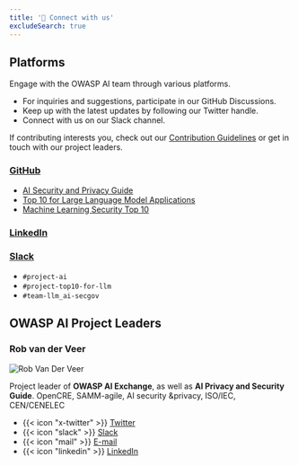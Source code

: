 ```yaml
---
title: '💬 Connect with us'
excludeSearch: true
---
```


## Platforms

Engage with the OWASP AI team through various platforms.

- For inquiries and suggestions, participate in our GitHub Discussions.
- Keep up with the latest updates by following our Twitter handle.
- Connect with us on our Slack channel.

If contributing interests you, check out our [Contribution Guidelines](/contribute) or get in touch with our project leaders.

### [GitHub](https://github.com/OWASP/)

- [AI Security and Privacy Guide](https://github.com/OWASP/www-project-ai-security-and-privacy-guide)
- [Top 10 for Large Language Model Applications](https://github.com/OWASP/www-project-top-10-for-large-language-model-applications)
- [Machine Learning Security Top 10](https://github.com/OWASP/www-project-machine-learning-security-top-10)

### [LinkedIn](https://www.linkedin.com/company/owasp-ai-exchange/ "OWASP AI Exchange LinkedIn")

### [Slack](https://owasp.slack.com/join/shared_invite/zt-g398htpy-AZ40HOM1WUOZguJKbblqkw#)

<!--- TODO: Add all relevant and public Slack channels -->

- `#project-ai`
- `#project-top10-for-llm`
- `#team-llm_ai-secgov`

## OWASP AI Project Leaders

<!--- TODO: Do some design tweaks -->

### Rob van der Veer

<!-- TODO: Add image to the static image folder -->
![Rob Van Der Veer](https://ca.slack-edge.com/T04T40NHX-UF0TXT8VD-e526ce5bc7f0-72)

Project leader of **OWASP AI Exchange**, as well as **AI Privacy and Security Guide**.
OpenCRE, SAMM-agile, AI security &privacy, ISO/IEC, CEN/CENELEC

- {{< icon "x-twitter" >}} [Twitter](https://twitter.com/robvanderveer "Twitter")
- {{< icon "slack" >}} [Slack](https://owasp.slack.com/team/UF0TXT8VD "Slack")
- {{< icon "mail" >}} [E-mail](mailto:rob.vanderveer@owasp.org "E-mail")
- {{< icon "linkedin" >}} [LinkedIn](https://www.linkedin.com/in/robvanderveer "LinkedIn")
